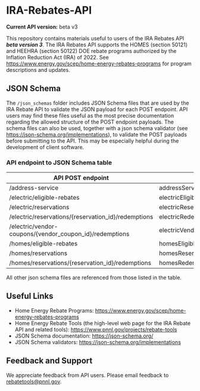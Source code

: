 # IRA-Rebates-API

**Current API version:** beta v3

This repository contains materials useful to users of the IRA Rebates API ***beta version 3***. The IRA Rebates API supports the HOMES (section 50121) and HEEHRA (section 50122) DOE rebate programs authorized by the Inflation Reduction Act (IRA) of 2022. See https://www.energy.gov/scep/home-energy-rebates-programs for program descriptions and updates.

## JSON Schema 
The `/json_schemas` folder includes JSON Schema files that are used by the IRA Rebate API to validate the JSON payload for each POST endpoint. API users may find these files useful as the most precise documentation regarding the allowed structure of the POST endpoint payloads. The schema files can also be used, together with a json schema validator (see  https://json-schema.org/implementations), to validate the POST payloads before submitting to the API. This may be especially helpful during the development of client software. 

### API endpoint to JSON Schema table
| API POST endpoint | JSON schema filename |
| ---- | ---- |
| /address-service | addressServicePayload.schema.json |
| /electric/eligible-rebates | electricEligibleRebatesPayload.schema.json |
| /electric/reservations | electricReservationsPayload.schema.json |
| /electric/reservations/{reservation_id}/redemptions | electricRedemptionsPayload.schema.json |
| /electric/vendor-coupons/{vendor_coupon_id}/redemptions | electricVendorCouponRedemptionsPayload.schema.json |
| /homes/eligible-rebates | homesEligibleRebatesPayload.schema.json |
| /homes/reservations | homesReservationsPayload.schema.json |
| /homes/reservations/{reservation_id}/redemptions | homesRedemptionsPayload.schema.json |

All other json schema files are referenced from those listed in the table. 

## Useful Links
- Home Energy Rebate Programs: https://www.energy.gov/scep/home-energy-rebates-programs
- Home Energy Rebate Tools (the high-level web page for the IRA Rebate API and related tools): https://www.pnnl.gov/projects/rebate-tools
- JSON Schema documentation: https://json-schema.org/
- JSON Schema validators: https://json-schema.org/implementations

## Feedback and Support
We appreciate feedback from API users. Please email feedback to rebatetools@pnnl.gov.

